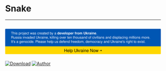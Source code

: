 # Snake
----
[![Stand With Ukraine](https://raw.githubusercontent.com/vshymanskyy/StandWithUkraine/main/banner-direct-single.svg)](https://stand-with-ukraine.pp.ua)
----

[![Download](https://img.shields.io/badge/download%20-%23323330.svg?&style=for-the-badge&logo=DocuSign&logoColor=white&color=000)](https://github.com/notflask/keycode/archive/refs/heads/main.zip)
[![Author](https://img.shields.io/badge/author:%20notflask-%23323330.svg?&style=for-the-badge&logoColor=ffd600&color=000)](https://github.com/notflask/)

